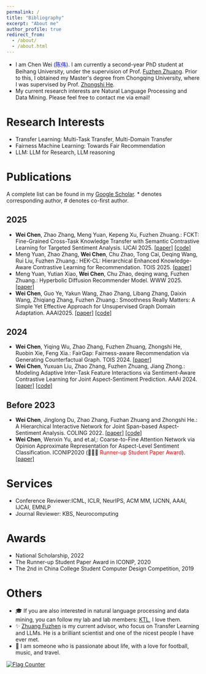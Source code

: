 ```yaml
---
permalink: /
title: "Bibliography"
excerpt: "About me"
author_profile: true
redirect_from: 
  - /about/
  - /about.html
---
```


- I am Chen Wei <span style="color:blue">(陈伟)</span>. I am currently a second-year PhD student at Beihang University, under the supervision of Prof. [Fuzhen Zhuang](https://fuzhenzhuang.github.io/). Prior to this, I obtained my Master's degree from Chongqing University, where I was supervised by Prof. [Zhongshi He](https://faculty.cqu.edu.cn/ZhongshiHe/zh_CN/index.htm).
- My current research interests are Natural Language Processing and  Data Mining. Please feel free to contact me via email!

Research Interests
======
- Transfer Learning: Multi-Task Transfer, Multi-Domain Transfer
- Fairness Machine Learning: Towards Fair Recommendation
- LLM: LLM for Research, LLM reasoning


Publications
======
 A complete list can be found in my [Google Scholar](https://scholar.google.com/citations?user=9CbQR44AAAAJ&hl=en). * denotes corresponding author, # denotes co-first author.

2025
---
- **Wei Chen**, Zhao Zhang, Meng Yuan, Kepeng Xu, Fuzhen Zhuang.: FCKT: Fine-Grained Cross-Task Knowledge Transfer with Semantic Contrastive Learning for Targeted Sentiment Analysis. IJCAI 2025. [[paper]](https://github.com/cwei01/) [[code]](https://github.com/cwei01/)
- Meng Yuan, Zhao Zhang, **Wei Chen**, Chu Zhao, Tong Cai, Deqing Wang, Rui Liu, Fuzhen Zhuang.: HEK-CL: Hierarchical Enhanced Knowledge-Aware Contrastive Learning for Recommendation. TOIS 2025. [[paper]](https://dl.acm.org/doi/10.1145/3728463)
- Meng Yuan, Yutian Xiao, **Wei Chen**, Chu Zhao, deqing wang, Fuzhen Zhuang.: Hyperbolic Diffusion Recommender Model. WWW 2025. [[paper]](https://arxiv.org/html/2504.01541v1)
- **Wei Chen**,  Guo Ye, Yakun Wang, Zhao Zhang, Libang Zhang, Daixin Wang, Zhiqiang Zhang, Fuzhen Zhuang.: Smoothness Really Matters: A Simple Yet Effective Approach for Unsupervised Graph Domain Adaptation. AAAI2025. [[paper]](https://arxiv.org/abs/2412.11654) [[code]](https://github.com/cwei01/TDSS)

2024
---

- **Wei Chen**, Yiqing Wu, Zhao Zhang, Fuzhen Zhuang, Zhongshi He, Ruobin Xie, Feng Xia.: FairGap: Fairness-aware Recommendation via Generating Counterfactual Graph. TOIS 2024. [[paper]](https://dl.acm.org/doi/10.1145/3638352)
- **Wei Chen**, Yuxuan Liu, Zhao Zhang, Fuzhen Zhuang, Jiang Zhong.: Modeling Adaptive Inter-Task Feature Interactions via Sentiment-Aware Contrastive Learning for Joint Aspect-Sentiment Prediction. AAAI 2024. [[paper]](https://ojs.aaai.org/index.php/AAAI/article/view/29731) [[code]](https://github.com/sugarfreeLiuYuXuan/AIFI-for-ABSA)

Before 2023
---

- **Wei Chen**, Jinglong Du, Zhao Zhang, Fuzhan Zhuang and Zhongshi He.: A Hierarchical Interactive Network for Joint Span-based Aspect-Sentiment Analysis. COLING 2022. [[paper]](https://aclanthology.org/2022.coling-1.611/) [[code]](cwei01/hi-asa)
- **Wei Chen**, Wenxin Yu, and et.al,: Coarse-to-Fine Attention Network via Opinion Approximate Representation for Aspect-Level Sentiment Classification. ICONIP2020    (🎉🎉🎉 <span style="color:red">Runner-up Student Paper Award</span>). [[paper]](https://link.springer.com/chapter/10.1007/978-3-030-63830-6_59)


Services
======
- Conference Reviewer:ICML, ICLR, NeurIPS, ACM MM, IJCNN, AAAI, IJCAI, EMNLP
- Journal Reviewer: KBS, Neurocomputing


Awards
======
- National Scholarship, 2022
- The Runner-up Student Paper Award in ICONIP, 2020
- The 2nd in China College Student Computer Design Competition, 2019



Others
======
- 🎓 If you are also interested in natural language processing and data mining, you can follow my lab and lab members: [KTL](https://ktl.buaa.edu.cn/home), I love them.
- ✨ [Zhuang Fuzhen](https://fuzhenzhuang.github.io/) is my current advisor, who focus on Transfer Learning and LLMs. He is a brilliant scientist and one of the nicest people I have ever met.
- 🌈 I am someone who is passionate about life, with a love for football, music, and travel.

<a href="https://info.flagcounter.com/kvwb"><img src="https://s11.flagcounter.com/count/kvwb/bg_FFFFFF/txt_000000/border_CCCCCC/columns_5/maxflags_15/viewers_0/labels_0/pageviews_0/flags_0/percent_0/" alt="Flag Counter" border="0"></a>
